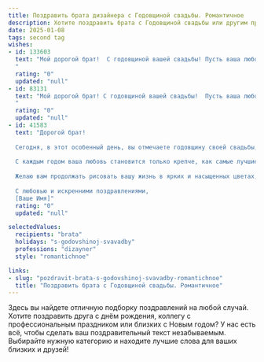 ```yaml
---
title: Поздравить брата дизайнера с Годовщиной свадьбы. Романтичное
description: Хотите поздравить брата с Годовщиной свадьбы или другим праздником? Наш ИИ создаст незабываемое поздравление, а вы обязательно выделитесь среди других.  
date: 2025-01-08
tags: second tag
wishes:
- id: 133603
  text: "Мой дорогой брат!  С годовщиной вашей свадьбы! Пусть ваша любовь, яркая и неповторимая, как лучшие дизайнерские шедевры, с каждым годом становится всё крепче и прекраснее. Желаю вам бесконечного счастья, взаимопонимания и неиссякаемого вдохновения друг в друге!  Пусть ваш семейный очаг всегда будет полон тепла, уюта и любви!
  "
  rating: "0"
  updated: "null"
- id: 83131
  text: "Мой дорогой брат! С годовщиной вашей свадьбы!  Пусть ваша любовь, яркая и неповторимая, как лучшие дизайнерские шедевры, будет вечной и вдохновляющей. Желаю вам океана счастья, безграничного взаимопонимания и тёплых, душевных моментов, которые будут согревать вас долгие годы.  Пусть ваш совместный путь будет полон красоты, гармонии и нежности!
  "
  rating: "0"
  updated: "null"
- id: 41583
  text: "Дорогой брат!
  
  Сегодня, в этот особенный день, вы отмечаете годовщину своей свадьбы, и хочется от всего сердца поздравить вас с этой замечательной датой! Ваш союз — это яркий пример любви и гармонии, как тщательно продуманный дизайн, где каждый штрих создает уникальное произведение искусства.
  
  С каждым годом ваша любовь становится только крепче, как самые лучшие материалы, из которых создаются шедевры. Пусть в вашем совместном пути будет много светлых моментов, теплых воспоминаний и вдохновения для новых свершений.
  
  Желаю вам продолжать рисовать вашу жизнь в ярких и насыщенных цветах, находить радость в каждом мгновении и всегда поддерживать друг друга. Пусть ваша семья будет наполнена счастьем, уютом и пониманием, а каждый день дарит новые поводы для улыбок.
  
  С любовью и искренними поздравлениями,
  [Ваше Имя]"
  rating: "0"
  updated: "null"

selectedValues:
  recipients: "brata"
  holidays: "s-godovshinoj-svavadby"
  professions: "dizayner"
  style: "romantichnoe"

links:
- slug: "pozdravit-brata-s-godovshinoj-svavadby-romantichnoe"
  title: "Поздравить брата с Годовщиной свадьбы. Романтичное"
---
```


Здесь вы найдете отличную подборку поздравлений на любой случай.
Хотите поздравить друга с днём рождения, коллегу с профессиональным праздником или близких с Новым годом? У нас есть всё, чтобы сделать ваш поздравительный текст незабываемым. Выбирайте нужную категорию и находите лучшие слова для ваших близких и друзей!

